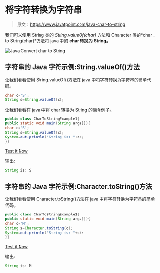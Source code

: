 # 将字符转换为字符串

> 原文：<https://www.javatpoint.com/java-char-to-string>

我们可以使用 String 类的 *String.valueOf(char)* 方法和 Character 类的*char . to String(char)*方法将 java 中的 **char 转换为 String。**

![Java Convert char to String](../img/2fe893c2e6889c94ec01c54298728704.png)

## 字符串的 Java 字符示例:String.valueOf()方法

让我们看看使用 String.valueOf()方法在 java 中将字符转换为字符串的简单代码。

```java
char c='S';
String s=String.valueOf(c);

```

让我们看看在 java 中将 char 转换为 String 的简单例子。

```java
public class CharToStringExample1{
public static void main(String args[]){
char c='S';
String s=String.valueOf(c);
System.out.println("String is: "+s);
}}

```

[Test it Now](https://compiler.javatpoint.com/opr/test.jsp?filename=CharToStringExample1)

输出:

```java
String is: S

```

## 字符串的 Java 字符示例:Character.toString()方法

让我们看看使用 Character.toString()方法在 java 中将字符转换为字符串的简单代码。

```java
public class CharToStringExample2{
public static void main(String args[]){
char c='M';  
String s=Character.toString(c);
System.out.println("String is: "+s);  
}}

```

[Test it Now](https://compiler.javatpoint.com/opr/test.jsp?filename=CharToStringExample2)

输出:

```java
String is: M

```